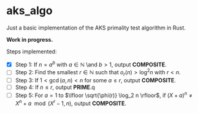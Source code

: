 # aks_algo

Just a basic implementation of the AKS primality test algorithm in Rust.

**Work in progress.**

Steps implemented:

- [x] Step 1: If $n = a^b$ with $a \in \mathbb{N}$ \and $b \gt 1$, output **COMPOSITE**.
- [ ] Step 2: Find the smallest $r \in \mathbb{N}$ such that $o_r(n) \gt \log^2 n$ with $r \lt n$.
- [ ] Step 3: If $1 \lt \gcd(a, n) \lt n$ for some $a \leq r$, output **COMPOSITE**.
- [ ] Step 4: If $n \leq r$, output **PRIME**.q
- [ ] Step 5: For $a = 1$ to $\lfloor \sqrt{\phi(r)} \log_2 n \rfloor$, if $(X + a)^n \neq X^n + a \mod (X^r - 1, n)$, output **COMPOSITE**.
